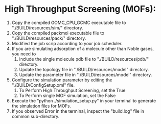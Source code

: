 # High Throughput Screening (MOFs):

1. Copy the compiled GOMC_CPU_GCMC executable file to "./BUILD/resources/sim/" directory.
2. Copy the compiled packmol executable file to "./BUILD/resources/pack/" directory.
3. Modified the job scrip according to your job scheduler.
4. If you are simulating adsorption of a molecule other than Noble gases, you need to
    1. Include the single molecule pdb file to "./BUILD/resources/pdb/" directory.
    2. Update the topology file in "./BUILD/resources/model" directory.
    3. Update the parameter file in "./BUILD/resources/model" directory.
5. Configure the simulation parameter by editing the "./BUILD/ConfigSetup.xml" file.
    1. To Perform High Throughput Screening, set the <HTS>True</HTS> 
    2. To Perform single MOF simulation, set the <HTS>False</HTS> 
6. Execute the "python ./simulation_setup.py" in your terminal to generate the simulation files for MOFs.
7. If you observed Error in the terminal, inspect the "build.log" file in common sub-directory.

